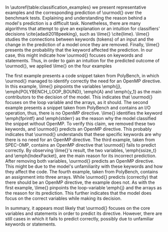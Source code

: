 In \autoref{table:classification_examples} we present representative examples and the corresponding prediction of
\ourmod{} over the benchmark tests. Explaining and understanding the reason behind a model's prediction is a difficult task.
Nonetheless, there are many algorithms that attempt to give an explanation or an intuition for classifiers' decisions
\cite{adadi2018peeking}, such as \lime{} \cite{lime}. \lime{} studies the connections between keywords (tokens) 
of an input and the change in the prediction of a model once they are removed. Finally, \lime{} presents 
the probability that the keyword affected the prediction. In our case, this might indicate how \ourmod{} 
focuses on keywords and statements. Thus, in order to gain an intuition for the predicted outcome of \ourmod{},
we applied \lime{} on the four examples

The first example presents a code snippet taken from PolyBench, in which \ourmod{} managed to 
identify correctly the need for an OpenMP directive. In this example, \lime{} pinpoints the variables \emph{j}, 
\emph{POLYBENCH\_LOOP\_BOUND}, \emph{A} and \emph{y\_1} as the main contributors to the decision of the model. 
This indicates that \ourmod{} focuses on the loop variable and the arrays, as it should. The second example 
presents a snippet taken from PolyBench and contains an I/O operation, thus, there is no OpenMP directive. 
\lime{} identifies the keyword \emph{fprintf} and \emph{stderr} as the reason why the model classified the snippet without OpenMP. To verify this claim, we removed these two keywords, and \ourmod{} predicts an OpenMP directive. This probably indicates that \ourmod{} understands that these specific keywords are why there is no need for an OpenMP directive. The third example, taken from SPEC-OMP, contains an OpenMP directive that \ourmod{} fails to predict correctly. By observing \lime{}'s result, the two variables, \emph{ssize\_t} and \emph{IndexPacket}, are the main reason for its incorrect prediction. After removing both variables, \ourmod{} predicts an OpenMP directive. This might be due to the model's unfamiliarity with these keywords and how they affect the code. The fourth example, taken from PolyBench, contains an assignment into three arrays. While \ourmod{} predicts (correctly) that there should be an OpenMP directive, the example does not. As with the first example, \lime{} pinpoints the loop-variable \emph{j} and the arrays as the reason for its prediction. This further indicates that the model does focus on the correct variables while making its decision.

In summary, it appears most likely that \ourmod{} focuses on the core variables and statements in order to predict its directive. However, there are still cases in which it fails to predict correctly, possibly due to unfamiliar keywords or statements.
